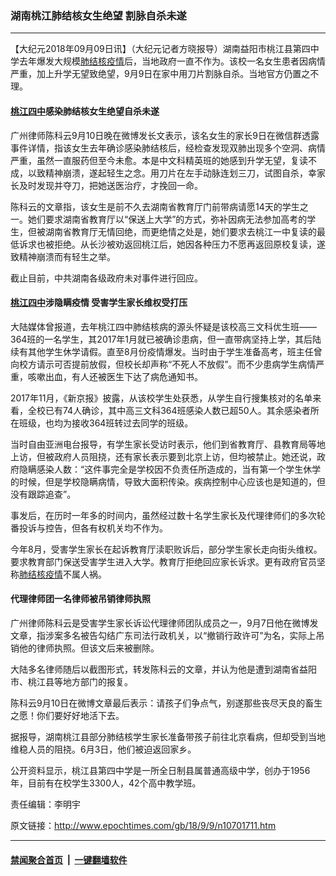 ### 湖南桃江肺结核女生绝望 割脉自杀未遂　
------------------------

<p>【大纪元2018年09月09日讯】（大纪元记者方晓报导）湖南益阳市桃江县第四中学去年爆发大规模<a href="http://www.epochtimes.com/gb/tag/%E8%82%BA%E7%BB%93%E6%A0%B8%E7%96%AB%E6%83%85.html">肺结核疫情</a>后，当地政府一直不作为。该校一名女生患者因病情严重，加上升学无望致绝望，9月9日在家中用刀片割脉自杀。当地官方仍置之不理。</p>
<h4><a href="http://www.epochtimes.com/gb/tag/%E6%A1%83%E6%B1%9F%E5%9B%9B%E4%B8%AD.html">桃江四中</a>感染肺结核女生绝望自杀未遂</h4>
<p>广州律师陈科云9月10日晚在微博发长文表示，该名女生的家长9日在微信群透露事件详情，指该女生去年确诊感染肺结核后，经检查发现双肺出现多个空洞、病情严重，虽然一直服药但至今未愈。本是中文科精英班的她感到升学无望，复读不成，以致精神崩溃，遂起轻生之念。用刀片在左手动脉连划三刀，试图自杀，幸家长及时发现并夺刀，把她送医治疗，才挽回一命。</p>
<p>陈科云的文章指，该女生是前不久去湖南省教育厅门前带病请愿14天的学生之一。她们要求湖南省教育厅以“保送上大学”的方式，弥补因病无法参加高考的学生，但被湖南省教育厅无情回绝，而更绝情之处是，她们要求去桃江一中复读的最低诉求也被拒绝。从长沙被劝返回桃江后，她因各种压力不愿再返回原校复读，遂致精神崩溃而有轻生之举。</p>
<p>截止目前，中共湖南各级政府未对事件进行回应。</p>
<h4><a href="http://www.epochtimes.com/gb/tag/%E6%A1%83%E6%B1%9F%E5%9B%9B%E4%B8%AD.html">桃江四中</a>涉隐瞒疫情 受害学生家长维权受打压</h4>
<p>大陆媒体曾报道，去年桃江四中肺结核病的源头怀疑是该校高三文科优生班——364班的一名学生，其2017年1月就已被确诊患病，但一直带病坚持上学，其后陆续有其他学生休学请假。直至8月份疫情爆发。当时由于学生准备高考，班主任曾向校方请示可否提前放假，但校长却声称“不死人不放假”。而不少患病学生病情严重，咳嗽出血，有人还被医生下达了病危通知书。</p>
<p>2017年11月，《新京报》披露，从该校学生处获悉，从学生自行搜集核对的名单来看，全校已有74人确诊，其中高三文科364班感染人数已超50人。其余感染者所在班级，也均为接收364班转过去同学的班级。</p>
<p>当时自由亚洲电台报导，有学生家长受访时表示，他们到省教育厅、县教育局等地上访，但被政府人员阻挠，还有家长表示要到北京上访，但均被禁止。她还说，政府隐瞒感染人数：“这件事完全是学校因不负责任所造成的，当有第一个学生休学的时候，但是学校隐瞒病情，导致大面积传染。疾病控制中心应该也是知道的，但没有跟踪追查”。</p>
<p>事发后，在历时一年多的时间内，虽然经过数十名学生家长及代理律师们的多次轮番投诉与控告，但各有权机关均不作为。</p>
<p>今年8月，受害学生家长在起诉教育厅渎职败诉后，部分学生家长走向街头维权。要求教育部门保送受害学生进入大学。教育厅拒绝回应家长诉求。更有政府官员坚称<a href="http://www.epochtimes.com/gb/tag/%E8%82%BA%E7%BB%93%E6%A0%B8%E7%96%AB%E6%83%85.html">肺结核疫情</a>不属人祸。</p>
<h4>代理律师团一名律师被吊销律师执照</h4>
<p>广州律师陈科云是受害学生家长诉讼代理律师团队成员之一，9月7日他在微博发文章，指涉案多名被告勾结广东司法行政机关，以“撤销行政许可”为名，实际上吊销他的律师执照。但该文后来被删除。</p>
<p>大陆多名律师随后以截图形式，转发陈科云的文章，并认为他是遭到湖南省益阳市、桃江县等地方部门的报复。</p>
<p>陈科云9月10日在微博文章最后表示：请孩子们争点气，别遂那些丧尽天良的畜生之愿！你们要好好地活下去。</p>
<p>据报导，湖南桃江县部分肺结核学生家长准备带孩子前往北京看病，但却受到当地维稳人员的阻挠。6月3日，他们被迫返回家乡。</p>
<p>公开资料显示，桃江县第四中学是一所全日制县属普通高级中学，创办于1956年，目前有在校学生3300人，42个高中教学班。</p>
<p>责任编辑：李明宇</p>

原文链接：http://www.epochtimes.com/gb/18/9/9/n10701711.htm


------------------------
#### [禁闻聚合首页](https://github.com/gfw-breaker/banned-news/blob/master/README.md) &nbsp;|&nbsp;  [一键翻墙软件](https://github.com/gfw-breaker/nogfw/blob/master/README.md)